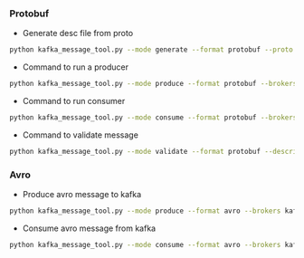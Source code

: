 ### Protobuf

- Generate desc file from proto
```bash
python kafka_message_tool.py --mode generate --format protobuf --proto ./examples/example.proto --out example.desc
```

- Command to run a producer
```bash
python kafka_message_tool.py --mode produce --format protobuf --brokers kafka_broker --descriptor ./examples/example.desc --name ExampleData --topic kafka_topic
```

- Command to run consumer
```bash
python kafka_message_tool.py --mode consume --format protobuf --brokers kafka_broker --descriptor ./examples/example.desc --name ExampleData --topic kafka_topic
```

- Command to validate message
```bash
python kafka_message_tool.py --mode validate --format protobuf --descriptor ./examples/example.desc --name ExampleData
```

### Avro
- Produce avro message to kafka
```bash
python kafka_message_tool.py --mode produce --format avro --brokers kafka_broker --schema example.avsc --topic kafka_topic
```

- Consume avro message from kafka
```bash
python kafka_message_tool.py --mode consume --format avro --brokers kafka_broker --schema example.avsc --topic kafka_topic
```